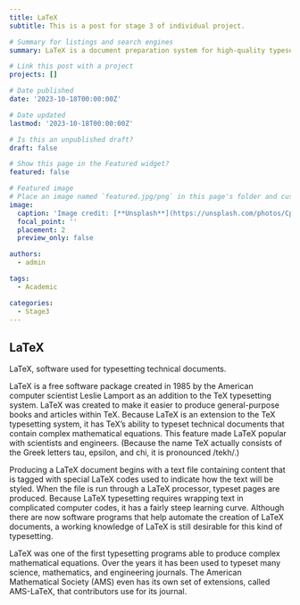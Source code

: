 ```yaml
---
title: LaTeX
subtitle: This is a post for stage 3 of individual project.

# Summary for listings and search engines
summary: LaTeX is a document preparation system for high-quality typesetting.

# Link this post with a project
projects: []

# Date published
date: '2023-10-18T00:00:00Z'

# Date updated
lastmod: '2023-10-18T00:00:00Z'

# Is this an unpublished draft?
draft: false

# Show this page in the Featured widget?
featured: false

# Featured image
# Place an image named `featured.jpg/png` in this page's folder and customize its options here.
image:
  caption: 'Image credit: [**Unsplash**](https://unsplash.com/photos/CpkOjOcXdUY)'
  focal_point: ''
  placement: 2
  preview_only: false

authors:
  - admin

tags:
  - Academic

categories:
  - Stage3
---
```


## LaTeX

LaTeX, software used for typesetting technical documents.

LaTeX is a free software package created in 1985 by the American computer scientist Leslie Lamport as an addition to the TeX typesetting system. LaTeX was created to make it easier to produce general-purpose books and articles within TeX. Because LaTeX is an extension to the TeX typesetting system, it has TeX’s ability to typeset technical documents that contain complex mathematical equations. This feature made LaTeX popular with scientists and engineers. (Because the name TeX actually consists of the Greek letters tau, epsilon, and chi, it is pronounced /tekh/.)

Producing a LaTeX document begins with a text file containing content that is tagged with special LaTeX codes used to indicate how the text will be styled. When the file is run through a LaTeX processor, typeset pages are produced. Because LaTeX typesetting requires wrapping text in complicated computer codes, it has a fairly steep learning curve. Although there are now software programs that help automate the creation of LaTeX documents, a working knowledge of LaTeX is still desirable for this kind of typesetting.

LaTeX was one of the first typesetting programs able to produce complex mathematical equations. Over the years it has been used to typeset many science, mathematics, and engineering journals. The American Mathematical Society (AMS) even has its own set of extensions, called AMS-LaTeX, that contributors use for its journal.

